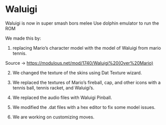 # Waluigi
Waluigi is now in super smash bors melee
Use dolphin emulator to run the ROM

We made this by:
1) replacing Mario’s character model with the model of Waluigi from mario tennis.

Source -> https://modulous.net/mod/1740/Waluigi%20(Over%20Mario)

2) We changed the texture of the skins using Dat Texture wizard.

2) We replaced the textures of Mario’s fireball, cap, and other icons with a tennis ball, tennis racket, and Waluigi’s.

3) We replaced the audio files with Waluigi Pinball.

4) We modified the .dat files with a hex editor to fix some model issues.

5) We are working on customizing moves. 
